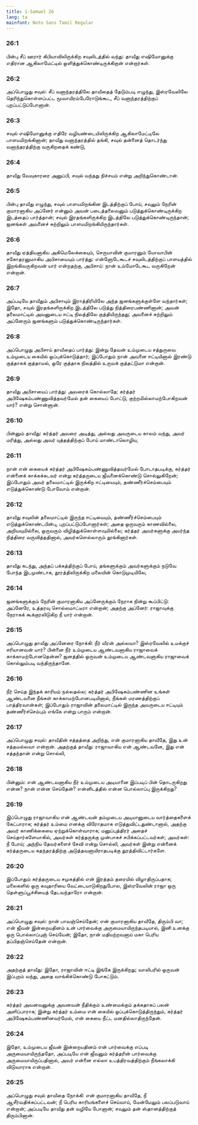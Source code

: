 ```yaml
---
title: 1-Samuel 26
lang: ta
mainfont: Noto Sans Tamil Regular
---
```


###  26:1

பின்பு சீப் ஊரார் கிபியாவிலிருக்கிற சவுலிடத்தில் வந்து: தாவீது எஷிமோனுக்கு எதிரான ஆகிலாமேட்டில் ஒளித்துக்கொண்டிருக்கிறான் என்றார்கள்.

###  26:2

அப்பொழுது சவுல்: சீப் வனாந்தரத்திலே தாவீதைத் தேடும்படி எழுந்து, இஸ்ரவேலிலே தெரிந்துகொள்ளப்பட்ட மூவாயிரம்பேரோடுங்கூட, சீப் வனாந்தரத்திற்குப் புறப்பட்டுப்போனான்.

###  26:3

சவுல் எஷிமோனுக்கு எதிரே வழியண்டையிலிருக்கிற ஆகிலாமேட்டிலே பாளயமிறங்கினான்; தாவீது வனாந்தரத்தில் தங்கி, சவுல் தன்னைத் தொடர்ந்து வனாந்தரத்திற்கு வருகிறதைக் கண்டு,

###  26:4

தாவீது வேவுகாரரை அனுப்பி, சவுல் வந்தது நிச்சயம் என்று அறிந்துகொண்டான்.

###  26:5

பின்பு தாவீது எழுந்து, சவுல் பாளயமிறங்கின இடத்திற்குப் போய், சவுலும் நேரின் குமாரனாகிய அப்னேர் என்னும் அவன் படைத்தலைவனும் படுத்துக்கொண்டிருக்கிற இடத்தைப் பார்த்தான்; சவுல் இரதங்களிருக்கிற இடத்திலே படுத்துக்கொண்டிருந்தான்; ஜனங்கள் அவனைச் சுற்றிலும் பாளயமிறங்கியிருந்தார்கள்.

###  26:6

தாவீது ஏத்தியனாகிய அகிமெலேக்கையும், செருயாவின் குமாரனும் யோவாபின் சகோதரனுமாகிய அபிசாயையும் பார்த்து: என்னோடேகூடச் சவுலிடத்திற்குப் பாளயத்தில் இறங்கிவருகிறவன் யார் என்றதற்கு, அபிசாய்: நான் உம்மோடேகூட வருகிறேன் என்றான்.

###  26:7

அப்படியே தாவீதும் அபிசாயும் இராத்திரியிலே அந்த ஜனங்களுக்குள்ளே வந்தார்கள்; இதோ, சவுல் இரதங்களிருக்கிற இடத்திலே படுத்து நித்திரைபண்ணினான்; அவன் தலைமாட்டில் அவனுடைய ஈட்டி நிலத்திலே குத்தியிருந்தது; அவனைச் சுற்றிலும் அப்னேரும் ஜனங்களும் படுத்துக்கொண்டிருந்தார்கள்.

###  26:8

அப்பொழுது அபிசாய் தாவீதைப் பார்த்து: இன்று தேவன் உம்முடைய சத்துருவை உம்முடைய கையில் ஒப்புக்கொடுத்தார்; இப்போதும் நான் அவனை ஈட்டியினால் இரண்டு குத்தாகக் குத்தாமல், ஒரே குத்தாக நிலத்தில் உருவக் குத்தட்டுமா என்றான்.

###  26:9

தாவீது அபிசாயைப் பார்த்து: அவரைக் கொல்லாதே; கர்த்தர் அபிஷேகம்பண்ணுவித்தவர்மேல் தன் கையைப் போட்டு, குற்றமில்லாமற்போகிறவன் யார்? என்று சொன்னான்.

###  26:10

பின்னும் தாவீது: கர்த்தர் அவரை அடித்து, அல்லது அவருடைய காலம் வந்து, அவர் மரித்து, அல்லது அவர் யுத்தத்திற்குப் போய் மாண்டாலொழிய,

###  26:11

நான் என் கையைக் கர்த்தர் அபிஷேகம்பண்ணுவித்தவர்மேல் போடாதபடிக்கு, கர்த்தர் என்னைக் காக்கக்கடவர் என்று கர்த்தருடைய ஜீவனைக்கொண்டு சொல்லுகிறேன்; இப்போதும் அவர் தலைமாட்டில் இருக்கிற ஈட்டியையும், தண்ணீர்ச்செம்பையும் எடுத்துக்கொண்டு போவோம் என்றான்.

###  26:12

தாவீது சவுலின் தலைமாட்டில் இருந்த ஈட்டியையும், தண்ணீர்ச்செம்பையும் எடுத்துக்கொண்டபின்பு, புறப்பட்டுப்போனார்கள்; அதை ஒருவரும் காணவில்லை, அறியவுமில்லை, ஒருவரும் விழித்துக்கொள்ளவுமில்லை; கர்த்தர் அவர்களுக்கு அயர்ந்த நித்திரை வருவித்ததினால், அவர்களெல்லாரும் தூங்கினார்கள்.

###  26:13

தாவீது கடந்து, அந்தப் பக்கத்திற்குப் போய், தங்களுக்கும் அவர்களுக்கும் நடுவே போந்த இடமுண்டாக, தூரத்திலிருக்கிற மலையின் கொடுமுடியிலே,

###  26:14

ஜனங்களுக்கும் நேரின் குமாரனாகிய அப்னேருக்கும் நேராக நின்று கூப்பிட்டு: அப்னேரே, உத்தரவு சொல்லமாட்டீரா என்றான்; அதற்கு அப்னேர்: ராஜாவுக்கு நேராகக் கூக்குரலிடுகிற நீ யார் என்றான்.

###  26:15

அப்பொழுது தாவீது அப்னேரை நோக்கி: நீர் வீரன் அல்லவா? இஸ்ரவேலில் உமக்குச் சரியானவன் யார்? பின்னை நீர் உம்முடைய ஆண்டவனாகிய ராஜாவைக் காக்காமற்போனதென்ன? ஜனத்தில் ஒருவன் உம்முடைய ஆண்டவனாகிய ராஜாவைக் கொல்லும்படி வந்திருந்தானே.

###  26:16

நீர் செய்த இந்தக் காரியம் நல்லதல்ல; கர்த்தர் அபிஷேகம்பண்ணின உங்கள் ஆண்டவனை நீங்கள் காக்காமற்போனபடியினால், நீங்கள் மரணத்திற்குப் பாத்திரவான்கள்; இப்போதும் ராஜாவின் தலைமாட்டில் இருந்த அவருடைய ஈட்டியும் தண்ணீர்ச்செம்பும் எங்கே என்று பாரும் என்றான்.

###  26:17

அப்பொழுது சவுல்: தாவீதின் சத்தத்தை அறிந்து, என் குமாரனாகிய தாவீதே, இது உன் சத்தமல்லவா என்றான். அதற்குத் தாவீது: ராஜாவாகிய என் ஆண்டவனே, இது என் சத்தந்தான் என்று சொல்லி,

###  26:18

பின்னும்: என் ஆண்டவனாகிய நீர் உம்முடைய அடியானை இப்படிப் பின் தொடருகிறது என்ன? நான் என்ன செய்தேன்? என்னிடத்தில் என்ன பொல்லாப்பு இருக்கிறது?

###  26:19

இப்பொழுது ராஜாவாகிய என் ஆண்டவன் தம்முடைய அடியானுடைய வார்த்தைகளைக் கேட்பாராக; கர்த்தர் உம்மை எனக்கு விரோதமாக எடுத்துவிட்டதுண்டானால், அதற்கு அவர் காணிக்கையை ஏற்றுக்கொள்வாராக; மனுப்புத்திரர் அதைச் செய்தார்களேயாகில், அவர்கள் கர்த்தருக்கு முன்பாகச் சபிக்கப்பட்டவர்கள்; அவர்கள்: நீ போய்; அந்நிய தேவர்களைச் சேவி என்று சொல்லி, அவர்கள் இன்று என்னைக் கர்த்தருடைய சுதந்தரத்திற்கு அடுத்தவனாயிராதபடிக்கு துரத்திவிட்டார்களே.

###  26:20

இப்போதும் கர்த்தருடைய சமுகத்தில் என் இரத்தம் தரையில் விழாதிருப்பதாக; மலைகளில் ஒரு கவுதாரியை வேட்டையாடுகிறதுபோல, இஸ்ரவேலின் ராஜா ஒரு தெள்ளுப்பூச்சியைத் தேடவந்தாரோ என்றான்.

###  26:21

அப்பொழுது சவுல்: நான் பாவஞ்செய்தேன்; என் குமாரனாகிய தாவீதே, திரும்பி வா; என் ஜீவன் இன்றையதினம் உன் பார்வைக்கு அருமையாயிருந்தபடியால், இனி உனக்கு ஒரு பொல்லாப்புஞ் செய்யேன்; இதோ, நான் மதியற்றவனாய் மகா பெரிய தப்பிதஞ்செய்தேன் என்றான்.

###  26:22

அதற்குத் தாவீது: இதோ, ராஜாவின் ஈட்டி இங்கே இருக்கிறது; வாலிபரில் ஒருவன் இப்புறம் வந்து, அதை வாங்கிக்கொண்டு போகட்டும்.

###  26:23

கர்த்தர் அவனவனுக்கு அவனவன் நீதிக்கும் உண்மைக்கும் தக்கதாகப் பலன் அளிப்பாராக; இன்று கர்த்தர் உம்மை என் கையில் ஒப்புக்கொடுத்திருந்தும், கர்த்தர் அபிஷேகம்பண்ணினவர்மேல், என் கையை நீட்ட மனதில்லாதிருந்தேன்.

###  26:24

இதோ, உம்முடைய ஜீவன் இன்றையதினம் என் பார்வைக்கு எப்படி அருமையாயிருந்ததோ, அப்படியே என் ஜீவனும் கர்த்தரின் பார்வைக்கு அருமையாயிருப்பதினால், அவர் என்னை எல்லா உபத்திரவத்திற்கும் நீங்கலாக்கி விடுவாராக என்றான்.

###  26:25

அப்பொழுது சவுல் தாவீதை நோக்கி: என் குமாரனாகிய தாவீதே, நீ ஆசீர்வதிக்கப்பட்டவன்; நீ பெரிய காரியங்களைச் செய்வாய், மேன்மேலும் பலப்படுவாய் என்றான்; அப்படியே தாவீது தன் வழியே போனான்; சவுலும் தன் ஸ்தானத்திற்குத் திரும்பினான்.

